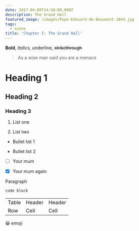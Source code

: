 ```yaml
---
date: 2017-04-09T14:58:08.000Z
description: The Grand Hall
featured_image: /images/Pope-Edouard-de-Beaumont-1844.jpg
tags:
  - scene
title: 'Chapter I: The Grand Hall'
---
```

**Bold**, *italics*, underline, ~~strikethrough~~

> As a wise man said you are a menace

# Heading 1

## Heading 2

### Heading 3

1. List one

2. List two

* Bullet list 1

* Bullet list 2

* [ ] Your mum
- [x] Your mum again

Paragraph

```javascript
code block
```

|       |        |        |
| ----- | ------ | ------ |
| Table | Header | Header |
| Row   | Cell   | Cell   |

😀 emoji
